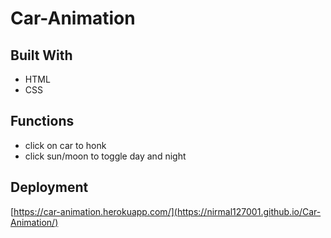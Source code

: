 # Car-Animation

## Built With
- HTML
- CSS

## Functions
- click on car to honk
- click sun/moon to toggle day and night

## Deployment
[https://car-animation.herokuapp.com/](https://nirmal127001.github.io/Car-Animation/)
